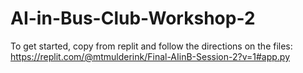 # AI-in-Bus-Club-Workshop-2

To get started, copy from replit and follow the directions on the files: https://replit.com/@mtmulderink/Final-AIinB-Session-2?v=1#app.py
